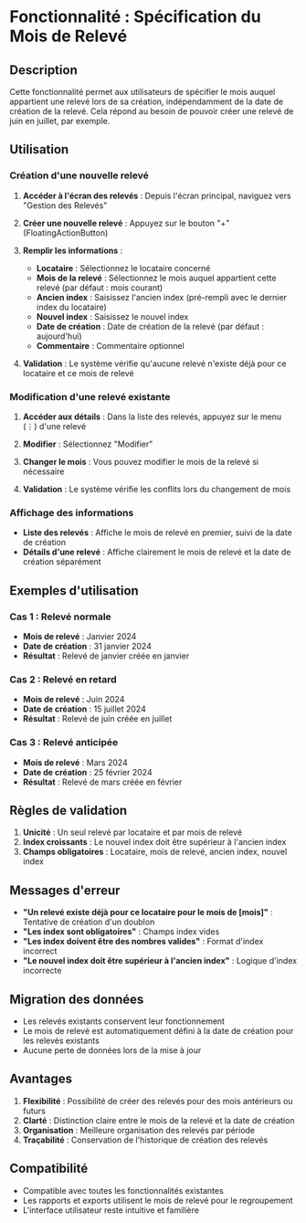 # Fonctionnalité : Spécification du Mois de Relevé

## Description

Cette fonctionnalité permet aux utilisateurs de spécifier le mois auquel appartient une relevé lors de sa création, indépendamment de la date de création de la relevé. Cela répond au besoin de pouvoir créer une relevé de juin en juillet, par exemple.

## Utilisation

### Création d'une nouvelle relevé

1. **Accéder à l'écran des relevés** : Depuis l'écran principal, naviguez vers "Gestion des Relevés"

2. **Créer une nouvelle relevé** : Appuyez sur le bouton "+" (FloatingActionButton)

3. **Remplir les informations** :
   - **Locataire** : Sélectionnez le locataire concerné
   - **Mois de la relevé** : Sélectionnez le mois auquel appartient cette relevé (par défaut : mois courant)
   - **Ancien index** : Saisissez l'ancien index (pré-rempli avec le dernier index du locataire)
   - **Nouvel index** : Saisissez le nouvel index
   - **Date de création** : Date de création de la relevé (par défaut : aujourd'hui)
   - **Commentaire** : Commentaire optionnel

4. **Validation** : Le système vérifie qu'aucune relevé n'existe déjà pour ce locataire et ce mois de relevé

### Modification d'une relevé existante

1. **Accéder aux détails** : Dans la liste des relevés, appuyez sur le menu (⋮) d'une relevé

2. **Modifier** : Sélectionnez "Modifier"

3. **Changer le mois** : Vous pouvez modifier le mois de la relevé si nécessaire

4. **Validation** : Le système vérifie les conflits lors du changement de mois

### Affichage des informations

- **Liste des relevés** : Affiche le mois de relevé en premier, suivi de la date de création
- **Détails d'une relevé** : Affiche clairement le mois de relevé et la date de création séparément

## Exemples d'utilisation

### Cas 1 : Relevé normale
- **Mois de relevé** : Janvier 2024
- **Date de création** : 31 janvier 2024
- **Résultat** : Relevé de janvier créée en janvier

### Cas 2 : Relevé en retard
- **Mois de relevé** : Juin 2024
- **Date de création** : 15 juillet 2024
- **Résultat** : Relevé de juin créée en juillet

### Cas 3 : Relevé anticipée
- **Mois de relevé** : Mars 2024
- **Date de création** : 25 février 2024
- **Résultat** : Relevé de mars créée en février

## Règles de validation

1. **Unicité** : Un seul relevé par locataire et par mois de relevé
2. **Index croissants** : Le nouvel index doit être supérieur à l'ancien index
3. **Champs obligatoires** : Locataire, mois de relevé, ancien index, nouvel index

## Messages d'erreur

- **"Un relevé existe déjà pour ce locataire pour le mois de [mois]"** : Tentative de création d'un doublon
- **"Les index sont obligatoires"** : Champs index vides
- **"Les index doivent être des nombres valides"** : Format d'index incorrect
- **"Le nouvel index doit être supérieur à l'ancien index"** : Logique d'index incorrecte

## Migration des données

- Les relevés existants conservent leur fonctionnement
- Le mois de relevé est automatiquement défini à la date de création pour les relevés existants
- Aucune perte de données lors de la mise à jour

## Avantages

1. **Flexibilité** : Possibilité de créer des relevés pour des mois antérieurs ou futurs
2. **Clarté** : Distinction claire entre le mois de la relevé et la date de création
3. **Organisation** : Meilleure organisation des relevés par période
4. **Traçabilité** : Conservation de l'historique de création des relevés

## Compatibilité

- Compatible avec toutes les fonctionnalités existantes
- Les rapports et exports utilisent le mois de relevé pour le regroupement
- L'interface utilisateur reste intuitive et familière
